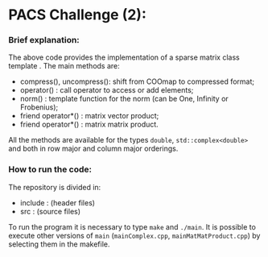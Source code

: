 # PACS Challenge (2):
### Brief explanation:
The above code provides the implementation of a sparse matrix class template . 
The main methods are: 
- compress(), uncompress(): shift from COOmap to compressed format;
- operator() : call operator to access or add elements;
- norm() : template function for the norm (can be One, Infinity or Frobenius);
- friend operator*() : matrix vector product;
- friend operator*() : matrix matrix product.

All the methods are available for the types `double`, `std::complex<double>` and both in row major and column major orderings.

### How to run the code:
The repository is divided in:
- include : (header files)
- src : (source files)

To run the program it is necessary to type `make` and `./main`. It is possible to execute other versions of `main` (`mainComplex.cpp`, `mainMatMatProduct.cpp`) by selecting them in the makefile.
